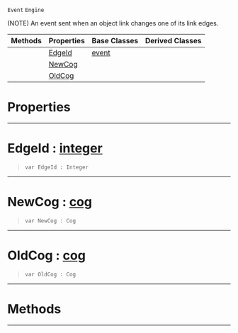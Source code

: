  `Event` `Engine`



(NOTE) An event sent when an object link changes one of its link edges.

|Methods|Properties|Base Classes|Derived Classes|
|---|---|---|---|
| |[ EdgeId](https://plasmaengine.github.io/PlasmaDocs/Plasma1/C++/code_reference/class_reference/objectlinkevent.markdown#edgeid-plasma-engine-docum)|[event](https://plasmaengine.github.io/PlasmaDocs/Plasma1/C++/code_reference/class_reference/event.markdown)| |
| |[ NewCog](https://plasmaengine.github.io/PlasmaDocs/Plasma1/C++/code_reference/class_reference/objectlinkevent.markdown#newcog-plasma-engine-docum)| | |
| |[ OldCog](https://plasmaengine.github.io/PlasmaDocs/Plasma1/C++/code_reference/class_reference/objectlinkevent.markdown#oldcog-plasma-engine-docum)| | |


 #  Properties


---  
 #  EdgeId : [integer](https://plasmaengine.github.io/PlasmaDocs/Plasma1/C++/code_reference/lightning_base_types/integer.markdown)

> 
> ``` lang=cpp, name=Lightning
> var EdgeId : Integer


---  
 #  NewCog : [cog](https://plasmaengine.github.io/PlasmaDocs/Plasma1/C++/code_reference/class_reference/cog.markdown)

> 
> ``` lang=cpp, name=Lightning
> var NewCog : Cog


---  
 #  OldCog : [cog](https://plasmaengine.github.io/PlasmaDocs/Plasma1/C++/code_reference/class_reference/cog.markdown)

> 
> ``` lang=cpp, name=Lightning
> var OldCog : Cog


---  
 #  Methods


---  
 

 